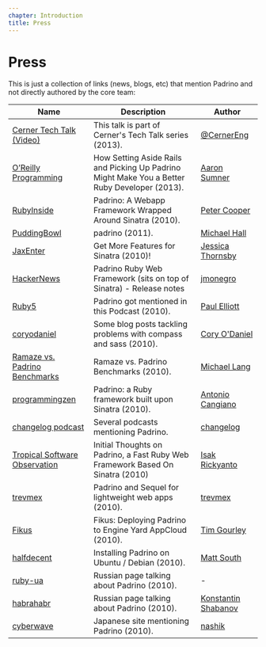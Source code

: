 ```yaml
---
chapter: Introduction
title: Press
---
```


# Press

This is just a collection of links (news, blogs, etc) that mention Padrino and not directly authored by the core team:

Name                                           | Description         | Author
---------------------------------------------- | ------------------- | ------------
[Cerner Tech Talk (Video)](https://www.youtube.com/watch?v=CH_a3yNbYDM) |  This talk is part of Cerner's Tech Talk series (2013).  | [@CernerEng](https://twitter.com/CernerEng)
[O’Reilly Programming](http://radar.oreilly.com/2013/12/how-setting-aside-rails-and-picking-up-padrino-might-make-you-a-better-ruby-developer.html) | How Setting Aside Rails and Picking Up Padrino Might Make You a Better Ruby Developer (2013). | [Aaron Sumner](http://radar.oreilly.com/asumner)
[RubyInside](http://www.rubyinside.com/padrino-sinatra-webapp-framework-3198.html) | Padrino: A Webapp Framework Wrapped Around Sinatra (2010). | [Peter Cooper](http://www.rubyinside.com/author/admin)
[PuddingBowl](http://mph.puddingbowl.org/2011/04/padrino/) | padrino (2011). | [Michael Hall](http://mph.puddingbowl.org/about/)
[JaxEnter](https://jaxenter.com/get-more-features-for-sinatra-100726.html) | Get More Features for Sinatra (2010)! | [Jessica Thornsby ](https://jaxenter.com/author/jessicathornsby)
[HackerNews](https://news.ycombinator.com/item?id=1235078) | Padrino Ruby Web Framework (sits on top of Sinatra) - Release notes  | [jmonegro](https://news.ycombinator.com/user?id=jmonegro)
[Ruby5](https://ruby5.codeschool.com/episodes/64-episode-62-march-26-2010) | Padrino got mentioned in this Podcast (2010).  | [Paul Elliott](http://uncle.ninja/)
[coryodaniel](http://coryodaniel.com/index.php/tag/padrino/) | Some blog posts tackling problems with compass and sass (2010). | [Cory O'Daniel](http://coryodaniel.com/)
[Ramaze vs. Padrino Benchmarks](http://codeconnoisseur.org/ramblings/ramaze-vs-padrino-benchmarks) | Ramaze vs. Padrino Benchmarks (2010). | [Michael Lang](http://codeconnoisseur.org/)
[programmingzen](http://programmingzen.com/2010/06/11/padrino-a-ruby-framework-built-upon-sinatra/) | Padrino: a Ruby framework built upon Sinatra (2010).  | [Antonio Cangiano](http://programmingzen.com/about/)
[changelog podcast](https://changelog.com/?s=padrino) | Several podcasts mentioning Padrino. | [changelog](https://changelog.com/about/)
[Tropical Software Observation](http://tech.favoritemedium.com/2010/08/initial-review-on-padrino-fast-ruby-web.html) | Initial Thoughts on Padrino, a Fast Ruby Web Framework Based On Sinatra (2010) | [ Isak Rickyanto]()
[trevmex](http://trevmex.com/post/934878009/padrino-and-sequel-for-lightweight-web-apps) | Padrino and Sequel for lightweight web apps (2010). | [trevmex](http://trevmex.com/)
[Fikus](https://blog.engineyard.com/2010/fikus-deploying-padrino-to-engine-yard-appcloud) | Fikus: Deploying Padrino to Engine Yard AppCloud (2010). | [Tim Gourley](https://blog.engineyard.com/authors/Tim%20Gourley)
[halfdecent](http://halfdecent.net/2010/08/20/installing-padrino-on-ubuntu-debian/) | Installing Padrino on Ubuntu / Debian (2010). | [Matt South](http://halfdecent.net/about/)
[ruby-ua](http://ruby-ua.blogspot.de/2010/04/meet-padrino-part-1.html) | Russian page talking about Padrino (2010). | -
[habrahabr](https://habrahabr.ru/post/94911/) | Russian page talking about Padrino (2010). | [Konstantin Shabanov](https://habrahabr.ru/users/Aesthete/)
[cyberwave](http://cyberwave.jp/nashiki/2010/06/rails-%EF%BC%8B-sinatra-%E2%89%92-padrino-%E3%81%A7%E9%81%8A%E3%81%BC%E3%81%86%EF%BC%81/) | Japanese site mentioning Padrino (2010). | [nashik](http://cyberwave.jp/nashiki/)

